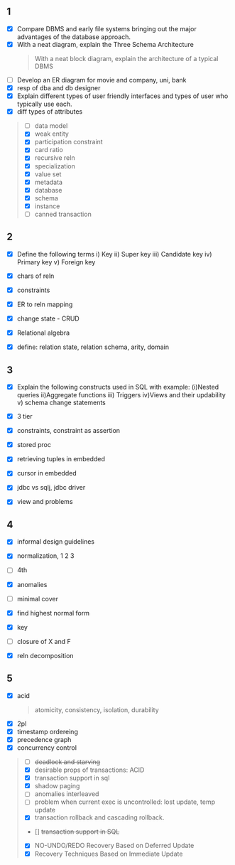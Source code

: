 ## 1  

* [x] Compare DBMS and early file systems bringing out the major advantages of the database approach.
* [x] With a neat diagram, explain the Three Schema Architecture
    > With a neat block diagram, explain the architecture of a typical DBMS
* [ ] Develop an ER diagram for movie and company, uni, bank
* [x] resp of dba and db designer
* [x] Explain different types of user friendly interfaces and types of user who typically use each.
* [x] diff types of attributes

> * [ ] data model
> * [x] weak entity
> * [x] participation constraint
> * [x] card ratio
> * [x] recursive reln
> * [x] specialization
> * [x] value set
> * [x] metadata
> * [x] database
> * [x] schema
> * [x] instance
> * [ ] canned transaction


## 2

* [x] Define the following terms i) Key ii) Super key iii) Candidate key iv) Primary key v) Foreign key
* [x] chars of reln
* [x] constraints
* [x] ER to reln mapping
* [x] change state - CRUD
* [x] Relational algebra
* [x] define: relation state, relation schema, arity, domain


## 3
* [x] Explain the following constructs used in SQL with example: 
   (i)Nested queries ii)Aggregate functions iii) Triggers iv)Views and their updability v) schema change statements
* [x] 3 tier
* [x] constraints, constraint as assertion
* [x] stored proc
* [x] retrieving tuples in embedded
* [x] cursor in embedded
* [x] jdbc vs sqlj, jdbc driver
* [x] view and problems


## 4
* [x] informal design guidelines
* [x] normalization, 1 2 3
* [ ] 4th
* [x] anomalies
* [ ] minimal cover
* [x] find highest normal form
* [x] key
* [ ] closure of X and F
* [x] reln decomposition


## 5
* [x] acid
	> atomicity, consistency, isolation, durability
* [x] 2pl
* [x] timestamp ordereing
* [x] precedence graph
* [x] concurrency control
> * [ ] ~~deadlock and starving~~
> * [x] desirable props of transactions: ACID
> * [x] transaction support in sql
> * [x] shadow paging
> * [ ] anomalies interleaved
> * [ ] problem when current exec is uncontrolled: lost update, temp update
> * [x] transaction rollback and cascading rollback.
> * [] ~~transaction support in SQL~~
> * [x] NO-UNDO/REDO Recovery Based on Deferred Update
> * [x] Recovery Techniques Based on Immediate Update



